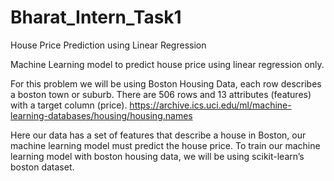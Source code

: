 # Bharat_Intern_Task1
House Price Prediction using Linear Regression

Machine Learning model to predict house price using linear regression only.

For this problem we will be using Boston Housing Data, each row describes a boston town or suburb. There are 506 rows and 13 attributes (features) with a target column (price). https://archive.ics.uci.edu/ml/machine-learning-databases/housing/housing.names

Here our data has a set of features that describe a house in Boston, our machine learning model must predict the house price. To train our machine learning model with boston housing data, we will be using scikit-learn’s boston dataset.
